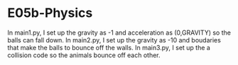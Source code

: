 # E05b-Physics
In main1.py, I set up the gravity as -1 and acceleration as (0,GRAVITY) so the balls can fall down. In main2.py, I set up the gravity as -10 and boudaries that make the balls to bounce off the walls. In main3.py, I set up the a collision code so the animals bounce off each other. 